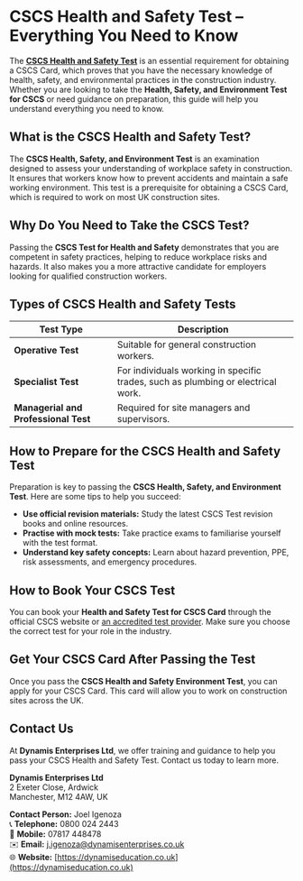 # CSCS Health and Safety Test – Everything You Need to Know

The [**CSCS Health and Safety Test**](https://dynamiseducation.co.uk/cscs-test-manchester/) is an essential requirement for obtaining a CSCS Card, which proves that you have the necessary knowledge of health, safety, and environmental practices in the construction industry. Whether you are looking to take the **Health, Safety, and Environment Test for CSCS** or need guidance on preparation, this guide will help you understand everything you need to know.

## What is the CSCS Health and Safety Test?

The **CSCS Health, Safety, and Environment Test** is an examination designed to assess your understanding of workplace safety in construction. It ensures that workers know how to prevent accidents and maintain a safe working environment. This test is a prerequisite for obtaining a CSCS Card, which is required to work on most UK construction sites.

## Why Do You Need to Take the CSCS Test?

Passing the **CSCS Test for Health and Safety** demonstrates that you are competent in safety practices, helping to reduce workplace risks and hazards. It also makes you a more attractive candidate for employers looking for qualified construction workers.

## Types of CSCS Health and Safety Tests

| Test Type                            | Description                                                                      |
| ------------------------------------ | -------------------------------------------------------------------------------- |
| **Operative Test**                   | Suitable for general construction workers.                                       |
| **Specialist Test**                  | For individuals working in specific trades, such as plumbing or electrical work. |
| **Managerial and Professional Test** | Required for site managers and supervisors.                                      |

## How to Prepare for the CSCS Health and Safety Test

Preparation is key to passing the **CSCS Health, Safety, and Environment Test**. Here are some tips to help you succeed:

- **Use official revision materials:** Study the latest CSCS Test revision books and online resources.
- **Practise with mock tests:** Take practice exams to familiarise yourself with the test format.
- **Understand key safety concepts:** Learn about hazard prevention, PPE, risk assessments, and emergency procedures.

## How to Book Your CSCS Test

You can book your **Health and Safety Test for CSCS Card** through the official CSCS website or [an accredited test provider](https://dynamiseducation.co.uk/cscs-test-manchester/). Make sure you choose the correct test for your role in the industry.

## Get Your CSCS Card After Passing the Test

Once you pass the **CSCS Health and Safety Environment Test**, you can apply for your CSCS Card. This card will allow you to work on construction sites across the UK.

## Contact Us

At **Dynamis Enterprises Ltd**, we offer training and guidance to help you pass your CSCS Health and Safety Test. Contact us today to learn more.

**Dynamis Enterprises Ltd**\
2 Exeter Close, Ardwick\
Manchester, M12 4AW, UK

**Contact Person:** Joel Igenoza\
📞 **Telephone:** 0800 024 2443\
📱 **Mobile:** 07817 448478\
✉️ **Email:** [j.igenoza@dynamisenterprises.co.uk](mailto:j.igenoza@dynamisenterprises.co.uk)\
🌐 **Website:** [https://dynamiseducation.co.uk](https://dynamiseducation.co.uk)


